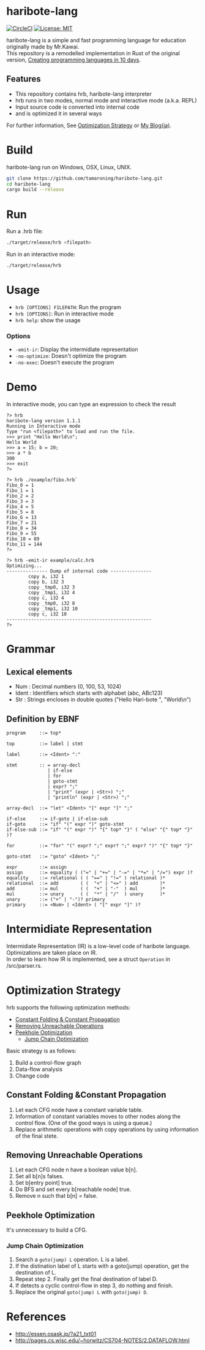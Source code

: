 # haribote-lang
[![CircleCI](https://circleci.com/gh/tamaroning/haribote-lang/tree/main.svg?style=shield)](https://circleci.com/gh/tamaroning/haribote-lang/tree/main)
[![License: MIT](https://img.shields.io/badge/License-MIT-yellow.svg)](https://opensource.org/licenses/MIT)

haribote-lang is a simple and fast programming language for education originally made by Mr.Kawai.  
This repository is a remodelled implementation in Rust of the original version, [Creating programming languages in 10 days](http://essen.osask.jp/?a21_txt01).  

## Features
- This repository contains hrb, haribote-lang interpreter
- hrb runs in two modes, normal mode and interactive mode (a.k.a. REPL)
- Input source code is converted into internal code
- and is optimized it in several ways

For further information, See [Optimization Strategy](#Optimization-Strategy) or [My Blog(ja)](https://tamaron.hatenablog.com/entry/2021/11/20/165929).

# Build
haribote-lang run on Windows, OSX, Linux, UNIX.  

```sh
git clone https://github.com/tamaroning/haribote-lang.git
cd haribote-lang
cargo build --release
```

# Run
Run a .hrb file:
``` sh
./target/release/hrb <filepath>
```

Run in an interactive mode:
``` sh
./target/release/hrb
```

# Usage
- `hrb [OPTIONS] FILEPATH`: Run the program
- `hrb [OPTIONS]`: Run in interactive mode
- `hrb help`: show the usage

### Options
- `-emit-ir`: Display the intermidiate representation
- `-no-optimize`: Doesn't optimize the program
- `-no-exec`: Doesn't execute the program

# Demo

In interactive mode, you can type an expression to check the result
```
?> hrb
haribote-lang version 1.1.1
Running in Interactive mode
Type "run <filepath>" to load and run the file.
>>> print "Hello World\n";
Hello World
>>> a = 15; b = 20;
>>> a * b
300
>>> exit
?>
```


```
?> hrb ./example/fibo.hrb`
Fibo_0 = 1
Fibo_1 = 1
Fibo_2 = 2
Fibo_3 = 3
Fibo_4 = 5
Fibo_5 = 8
Fibo_6 = 13
Fibo_7 = 21
Fibo_8 = 34
Fibo_9 = 55
Fibo_10 = 89
Fibo_11 = 144
?>
```

```
?> hrb -emit-ir example/calc.hrb
Optimizing...
--------------- Dump of internal code ---------------
        copy a, i32 1
        copy b, i32 3
        copy _tmp0, i32 3
        copy _tmp1, i32 4
        copy c, i32 4
        copy _tmp0, i32 8
        copy _tmp1, i32 10
        copy c, i32 10
-----------------------------------------------------
?>
```

# Grammar

## Lexical elements

- Num : Decimal numbers (0, 100, 53, 1024)
- Ident : Identifiers which starts with alphabet (abc, ABc123)
- Str : Strings encloses in double quotes ("Hello Hari-bote ", "World\n")

## Definition by EBNF
```
program     ::= top*

top         ::= label | stmt

label       ::= <Ident> ":"

stmt        :: = array-decl
               | if-else
               | for
               | goto-stmt
               | expr? ";"
               | "print" (expr | <Str>) ";"
               | "println" (expr | <Str>) ";"

array-decl  ::= "let" <Ident> "[" expr "]" ";"

if-else     ::= if-goto | if-else-sub
if-goto     ::= "if" "(" expr ")" goto-stmt
if-else-sub ::= "if" "(" expr ")" "{" top* "}" ( "else" "{" top* "}" )?

for         ::= "for" "(" expr? ";" expr? ";" expr? ")" "{" top* "}"

goto-stmt   ::= "goto" <Ident> ";"

expr        ::= assign
assign      ::= equality ( ("=" | "+=" | "-=" | "*=" | "/=") expr )?
equality    ::= relational ( ( "==" | "!=" ) relational )*
relational  ::= add        ( (  "<" | "<=" ) add        )*
add         ::= mul        ( (  "+" | "-"  ) mul        )*
mul         ::= unary      ( (  "*" | "/"  ) unary      )*
unary       ::= ("+" | "-")? primary
primary     ::= <Num> | <Ident> ( "[" expr "]" )?

```

# Intermidiate Representation
Intermidiate Representation (IR) is a low-level code of haribote language.  
Optimizations are taken place on IR.  
In order to learn how IR is implemented, see a struct `Operation` in /src/parser.rs. 

# Optimization Strategy

hrb supports the following optimization methods:
- [Constant Folding & Constant Propagation](#Constant-Folding-Constant-Propagation)<!--remove & from link-->
- [Removing Unreachable Operations](#Removing-Unreachable-Operations)
- [Peekhole Optimization](#Peekhole-Optimization)
    - [Jump Chain Optimization](#Jump-Chain-Optimization)

Basic strategy is as follows:

1. Build a control-flow graph
2. Data-flow analysis
3. Change code

## Constant Folding &Constant Propagation
1. Let each CFG node have a constant variable table.
2. Information of constant variables moves to other nodes along the control flow. (One of the good ways is using a queue.)
3. Replace arithmetic operations with copy operations by using information of the final stete.

## Removing Unreachable Operations
1. Let each CFG node n have a boolean value b[n].
2. Set all b[n]s falses.
3. Set b[entry point] true.
4. Do BFS and set every b[reachable node] true.
5. Remove n such that b[n] = false.

## Peekhole Optimization
It's unnecessary to build a CFG.

### Jump Chain Optimization
1. Search a `goto(jump) L` operation. L is a label.
2. If the distination label of L starts with a goto(jump) operation, get the destination of L.
3. Repeat step 2. Finally get the final destination of label D. 
4. If detects a cyclic control-flow in step 3, do nothing and finish.
5. Replace the original `goto(jump) L` with `goto(jump) D`. 

<!--
# Commit Logs
You can see the commit log to follow the steps of implementation.  
The steps from 1 to 8 are the same as those of [the original version](http://essen.osask.jp/?a21_txt01).  

| Step | features |
| ---- | ---- |
| 1 | A very simple language. |
| 2 | Multi-character variable name. Skips spaces. |
| 3 | Conditional branch. Run loops. |
| 4 | REPL (interactive mode). |
| 5 | Speed up the program. |
| 6 | Speed up the program. |
| 7 | Expression. |
| 8 | if-else & for statement. Optimize goto. |
| 9 | Array (declaration, assignment, random access). |
| 10 | Constant Folding & Constant Propagation. |
-->

# References
- http://essen.osask.jp/?a21_txt01
- http://pages.cs.wisc.edu/~horwitz/CS704-NOTES/2.DATAFLOW.html
